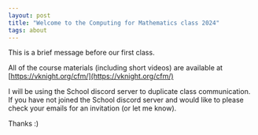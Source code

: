 ```yaml
---
layout: post
title: "Welcome to the Computing for Mathematics class 2024"
tags: about
---
```


This is a brief message before our first class.

All of the course materials (including short videos) are available at
[https://vknight.org/cfm/](https://vknight.org/cfm/)

I will be using the School discord server to duplicate class communication.
If you have not joined the School discord server and would like to please check
your emails for an invitation (or let me know).

Thanks :)
